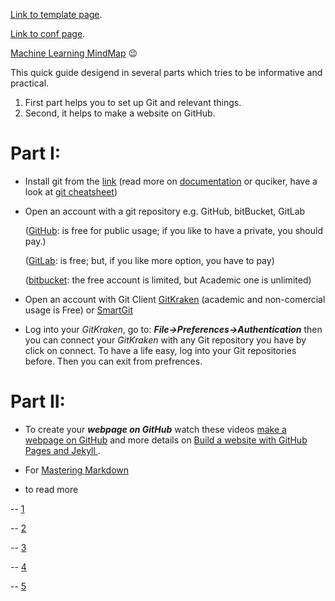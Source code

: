 
[Link to template page](template.md).

[Link to conf page](conf.md).

[Machine Learning MindMap](https://media.licdn.com/mpr/mpr/AAIAAQDGAAAAAQAAAAAAAAtEAAAAJDgxNDhhMmJiLTQ3Y2ItNDI1ZS05MTUwLTdhNTJmNTkxYWE1Mw.png) :wink:


This quick guide desigend in several parts which tries to be informative and practical.

1. First part helps you to set up Git and relevant things.
2. Second, it helps to make a website on GitHub.


# Part I:

- Install git from the [link](https://git-scm.com/) (read more on [documentation](https://git-scm.com/about)
or quciker, have a look at [git cheatsheet](https://services.github.com/on-demand/downloads/github-git-cheat-sheet.pdf))
- Open an account with a git repository e.g. GitHub, bitBucket, GitLab

  ([GitHub](https://github.com/): is free for public usage; if you like to have a private, you should pay.)
  
  ([GitLab](https://about.gitlab.com/): is free; but, if you like more option, you have to pay)
  
  ([bitbucket](https://bitbucket.org/): the free account is limited, but Academic one is unlimited)
  
- Open an account with Git Client [GitKraken](https://www.gitkraken.com/) (academic and non-comercial usage is Free) or [SmartGit](http://www.syntevo.com/smartgit/)
- Log into your _GitKraken_, go to: _**File->Preferences->Authentication**_ then you can connect your _GitKraken_ with any Git repository you have by click on connect. To have a life easy, log into your Git repositories before. Then you can exit from prefrences.

# Part II:
- To create your **_webpage on GitHub_** watch these videos [make a webpage on GitHub](https://www.youtube.com/watch?v=BA_c3bGQXlQ) and more details on [Build a website with GitHub Pages and Jekyll ](https://www.youtube.com/watch?v=SWVjQsvQocA).

- For [Mastering Markdown](https://guides.github.com/features/mastering-markdown/)
- to read more 

-- [1](https://pages.github.com/)

-- [2](https://github.com/blog/2295-new-theme-chooser-for-github-pages)

-- [3](https://pages.github.com/)

-- [4](https://help.github.com/categories/github-pages-basics/)

-- [5](https://help.github.com/articles/adding-a-jekyll-theme-to-your-github-pages-site-with-the-jekyll-theme-chooser/)


